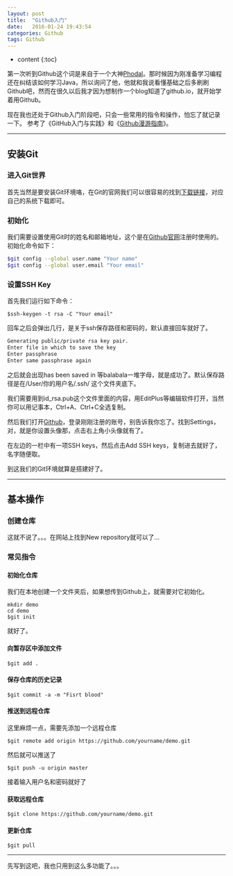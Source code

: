```yaml
---
layout: post
title:  "Github入门"
date:   2016-01-24 19:43:54
categories: Github
tags: Github
---
```


* content
{:toc}


第一次听到Github这个词是来自于一个大神[Phodal](https://www.phodal.com/)。那时候因为刚准备学习编程还在纠结该如何学习Java，所以询问了他，他就和我说看懂基础之后多刷刷Github吧，然而在很久以后我才因为想制作一个blog知道了github.io，就开始学着用Github。

现在我也还处于Github入门阶段吧，只会一些常用的指令和操作，怕忘了就记录一下。
参考了《GitHub入门与实践》和《[Github漫游指南](http://github.phodal.com/)》。

----------

## 安装Git

### 进入Git世界

首先当然是要安装Git环境咯，在Git的官网我们可以很容易的找到[下载链接](http://git-scm.com/download/)，对应自己的系统下载即可。

### 初始化

我们需要设置使用Git时的姓名和邮箱地址，这个是在[Github官网](https://www.github.com)注册时使用的。初始化命令如下：

```bash
$git config --global user.name "Your name"
$git config --global user.email "Your email"
```

### 设置SSH Key

首先我们运行如下命令：
	
	$ssh-keygen -t rsa -C "Your email" 

回车之后会弹出几行，是关于ssh保存路径和密码的，默认直接回车就好了。

```bash
Generating public/private rsa key pair.
Enter file in which to save the key
Enter passphrase
Enter same passphrase again
```

之后就会出现has been saved in 等balabala一堆字母，就是成功了。默认保存路径是在/User/你的用户名/.ssh/ 这个文件夹底下。

我们需要用到id_rsa.pub这个文件里面的内容，用EditPlus等编辑软件打开，当然你可以用记事本，Ctrl+A、Ctrl+C全选复制。

然后我们打开[Github](https://www.github.com)，登录刚刚注册的账号，别告诉我你忘了。找到Settings，对，就是你设置头像那，点击右上角小头像就有了。

在左边的一栏中有一项SSH keys，然后点击Add SSH keys，复制进去就好了，名字随便取。

到这我们的Git环境就算是搭建好了。

----------

## 基本操作
 
### 创建仓库

这就不说了。。。在网站上找到New repository就可以了...

### 常见指令

#### 初始化仓库

我们在本地创建一个文件夹后，如果想传到Github上，就需要对它初始化。

```
mkdir demo
cd demo
$git init
```

就好了。

#### 向暂存区中添加文件

	$git add .

#### 保存仓库的历史记录

	$git commit -a -m "Fisrt blood"

#### 推送到远程仓库

这里麻烦一点，需要先添加一个远程仓库

	$git remote add origin https://github.com/yourname/demo.git

然后就可以推送了

	$git push -u origin master

接着输入用户名和密码就好了

#### 获取远程仓库

	$git clone https://github.com/yourname/demo.git

#### 更新仓库

	$git pull


----------
先写到这吧，我也只用到这么多功能了。。。



